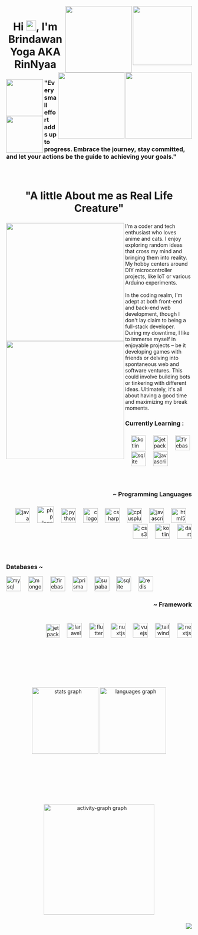 <img align="right" height="160" src="https://cdn.discordapp.com/attachments/1025234293976481803/1194617531181318144/1fcc6d62d16cfddf9401f754f25e9f36.gif"  />
<img align="right" height="180" src="[&nbsp;](https://th.bing.com/th/id/OIP.TRsMqYRsFkRplaXu_Zz-jAHaFj?rs=1&pid=ImgDetMain)"/>
<img align="right" height="180" src="[&nbsp;](https://th.bing.com/th/id/OIP.TRsMqYRsFkRplaXu_Zz-jAHaFj?rs=1&pid=ImgDetMain)"/>
<img align="right" height="180" src="[&nbsp;](https://th.bing.com/th/id/OIP.TRsMqYRsFkRplaXu_Zz-jAHaFj?rs=1&pid=ImgDetMain)"/>

<div>
<h1 align="center">Hi <img src="https://github.githubassets.com/images/mona-loading-default.gif" width="27" height="27" />, I'm Brindawan Yoga AKA RinNyaa</h1>

</div>

###

<!-- Isi Quotes -->
<img align="left" height="100" src="[#](https://th.bing.com/th/id/OIP.TRsMqYRsFkRplaXu_Zz-jAHaFj?rs=1&pid=ImgDetMain)"/>
<img align="left" height="100" src="[#](https://th.bing.com/th/id/OIP.TRsMqYRsFkRplaXu_Zz-jAHaFj?rs=1&pid=ImgDetMain)"/>
<h3 align="left">"Every small effort adds up to progress. Embrace the journey, stay committed, and let your actions be the guide to achieving your goals."</h3>

### 

<br clear="both">

<h1 align="center">"A little About me as Real Life Creature"</h1>

###

<div align="left">
<img align="left" height="320" margin="2" src="https://i.pinimg.com/originals/9c/ba/51/9cba513c9d6ca51456e16f578c888b2b.gif"/>
<img align="left" height="320" margin="2" src="[#](https://th.bing.com/th/id/OIP.TRsMqYRsFkRplaXu_Zz-jAHaFj?rs=1&pid=ImgDetMain)"/>
</div>

###

<p align="left">I'm a coder and tech enthusiast who loves anime and cats.  I enjoy exploring random ideas that cross my mind and bringing them into reality. My hobby centers around DIY microcontroller projects, like IoT or various Arduino experiments.<br><br>In the coding realm, I'm adept at both front-end and back-end web development, though I don't lay claim to being a full-stack developer. During my downtime, I like to immerse myself in enjoyable projects – be it developing games with friends or delving into spontaneous web and software ventures. This could involve building bots or tinkering with different ideas. Ultimately, it's all about having a good time and maximizing my break moments.</p>

###

<h3 align="left">Currently Learning :</h3>

###

<div align="left">
  <img width="12" />
  <img src="https://cdn.jsdelivr.net/gh/devicons/devicon/icons/kotlin/kotlin-original.svg" height="40" alt="kotlin logo"  />
  <img width="12" />
  <img src="https://cdn.jsdelivr.net/gh/devicons/devicon@latest/icons/jetpackcompose/jetpackcompose-original.svg" height="40" alt="jetpack compose"  />
  <img width="12" />
  <img src="https://cdn.jsdelivr.net/gh/devicons/devicon@latest/icons/firebase/firebase-original.svg" height="40" alt="firebase logo"  />
  <img width="12" />
  <img src="https://skillicons.dev/icons?i=sqlite" height="40" alt="sqlite logo"  />
  <img width="12" />
  <img src="https://cdn.jsdelivr.net/gh/devicons/devicon/icons/javascript/javascript-original.svg" height="40" alt="javascript logo"  />  
</div>


###

<br clear="both">

###

<h3 align="right">~ Programming Languages</h3>

###

<div align="right">
  <img src="https://cdn.jsdelivr.net/gh/devicons/devicon/icons/java/java-original.svg" height="40" alt="java logo"  />
  <img width="12" />
  <img src="https://cdn.simpleicons.org/php/777BB4" height="45" alt="php logo"  />
  <img width="12" />
  <img src="https://cdn.jsdelivr.net/gh/devicons/devicon/icons/python/python-original.svg" height="40" alt="python logo"  />
  <img width="12" />
  <img src="https://cdn.jsdelivr.net/gh/devicons/devicon/icons/c/c-original.svg" height="40" alt="c logo"  />
  <img width="12" />
  <img src="https://cdn.jsdelivr.net/gh/devicons/devicon/icons/csharp/csharp-original.svg" height="40" alt="csharp logo"  />
  <img width="12" />
  <img src="https://cdn.jsdelivr.net/gh/devicons/devicon/icons/cplusplus/cplusplus-original.svg" height="40" alt="cplusplus logo"  />
  <img width="12" />
  <img src="https://cdn.jsdelivr.net/gh/devicons/devicon/icons/javascript/javascript-original.svg" height="40" alt="javascript logo"  />
  <img width="12" />
  <img src="https://cdn.jsdelivr.net/gh/devicons/devicon/icons/html5/html5-original.svg" height="40" alt="html5 logo"  />
  <img width="12" />
  <img src="https://cdn.jsdelivr.net/gh/devicons/devicon/icons/css3/css3-original.svg" height="40" alt="css3 logo"  />
  <img width="12" />
  <img src="https://cdn.jsdelivr.net/gh/devicons/devicon/icons/kotlin/kotlin-original.svg" height="40" alt="kotlin logo"  />
  <img width="12" />
  <img src="https://cdn.jsdelivr.net/gh/devicons/devicon@latest/icons/dart/dart-original.svg" height="40" alt="dart"  />
</div>

###

<!--<h1 align="center">~ My Skills ~<br>o(〃＾▽＾〃)o</h1>-->

###

<br clear="both">

###

<h3 align="left">Databases ~</h3>

<div align="left">
  <img src="https://skillicons.dev/icons?i=mysql" height="40" alt="mysql logo"  />
  <img width="12" />
  <img src="https://skillicons.dev/icons?i=mongodb" height="40" alt="mongodb logo"  />
  <img width="12" />
  <img src="https://skillicons.dev/icons?i=firebase" height="40" alt="firebase logo"  />
  <img width="12" />
  <img src="https://skillicons.dev/icons?i=prisma" height="40" alt="prisma logo"  />
  <img width="12" />
  <img src="https://skillicons.dev/icons?i=supabase" height="40" alt="supabase logo"  />
  <img width="12" />
  <img src="https://skillicons.dev/icons?i=sqlite" height="40" alt="sqlite logo"  />
  <img width="12" />
  <img src="https://skillicons.dev/icons?i=redis" height="40" alt="redis logo"  />
</div>

###

<h3 align="right">~ Framework</h3>

###

<br clear="both">

<div align="right">
  
  <img src="https://cdn.jsdelivr.net/gh/devicons/devicon@latest/icons/jetpackcompose/jetpackcompose-original.svg" height="37" alt="jetpack compose"  />
  <img width="12" />
  <img src="https://skillicons.dev/icons?i=laravel" height="40" alt="laravel logo"  />
  <img width="12" />
  <img src="https://skillicons.dev/icons?i=flutter" height="40" alt="flutter logo"  />
  <img width="12" />
  <img src="https://skillicons.dev/icons?i=nuxtjs" height="40" alt="nuxtjs logo"  />
  <img width="12" />
  <img src="https://skillicons.dev/icons?i=vue" height="40" alt="vuejs logo"  />
  <img width="12" />
  <img src="https://skillicons.dev/icons?i=tailwind" height="40" alt="tailwindcss logo"  />
  <img width="12" />
  <img src="https://skillicons.dev/icons?i=nextjs" height="40" alt="nextjs logo"  />
</div>

###

<h1 align="center">&nbsp;</h1>
<h3 align="center">&nbsp;</h3>
<div align="center">
  
<img src="https://github-readme-stats.vercel.app/api?username=R1N-NY44&hide_title=false&hide_rank=false&show_icons=true&include_all_commits=true&count_private=true&disable_animations=false&theme=apprentice&locale=en&hide_border=true&order=1" height="180" alt="stats graph"/>

<img src="https://github-readme-stats.vercel.app/api/top-langs?username=R1N-NY44&locale=en&hide_title=false&layout=compact&card_width=320&langs_count=5&theme=apprentice&hide_border=true&order=2" height="180" alt="languages graph"  />

</div>


<h1 align="center">&nbsp;</h1>
<h3 align="center">&nbsp;</h3>



<div align="center">
  
  <!--<img src="https://github-profile-trophy.vercel.app?username=R1N-NY44&theme=apprentice&column=-1&row=1&margin-w=8&margin-h=8&no-bg=false&no-frame=true&order=4" height="150" alt="trophy graph"  />-->
  <img src="https://github-readme-activity-graph.vercel.app/graph?username=R1N-NY44&radius=16&theme=high-contrast&area=true&order=5&hide_border=true" height="300" alt="activity-graph graph"  />
  
</div>


<!--<div align="center">
  
</div>-->

###

<!--<br clear="both">

<img src="https://raw.githubusercontent.com/R1N-NY44/R1N-NY44/output/snake.svg" alt="Snake animation" />

###

<p align="left">Hello World!!</p>

###

<img align="left" height="130" src="https://th.bing.com/th/id/R.c888ec0f20ad324bf182d51dbe767611?rik=%2faVLWn6%2fqAg9dA&pid=ImgRaw&r=0"  />

###

<img align="right" height="330" src="https://i.pinimg.com/originals/9c/ba/51/9cba513c9d6ca51456e16f578c888b2b.gif"  />

###

<br clear="both"> -->

<div align="right">
  <img src="https://profile-counter.glitch.me/R1N-NY44/count.svg?"  />
</div>

###
